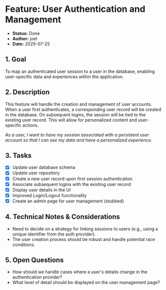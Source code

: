 # Feature: User Authentication and Management

- **Status:** Done
- **Author:** joel
- **Date:** 2025-07-25

## 1. Goal

To map an authenticated user session to a user in the database, enabling user-specific data and experiences within the
application.

## 2. Description

This feature will handle the creation and management of user accounts. When a user first authenticates, a corresponding
user record will be created in the database. On subsequent logins, the session will be tied to the existing user record.
This will allow for personalized content and user-specific actions.

*As a user, I want to have my session associated with a persistent user account so that I can see my data and have a
personalized experience.*

## 3. Tasks

- [x] Update user database schema
- [x] Update user repository
- [x] Create a new user record upon first session authentication
- [x] Associate subsequent logins with the existing user record
- [x] Display user details in the UI
- [x] Improved Login/Logout functionality
- [x] Create an admin page for user management (stubbed)

## 4. Technical Notes & Considerations

- Need to decide on a strategy for linking sessions to users (e.g., using a unique identifier from the auth provider).
- The user creation process should be robust and handle potential race conditions.

## 5. Open Questions

- How should we handle cases where a user's details change in the authentication provider?
- What level of detail should be displayed on the user management page?
